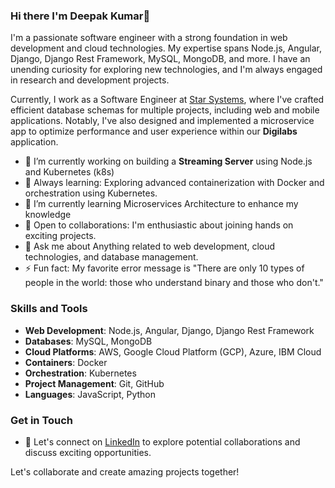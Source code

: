 ### Hi there I'm Deepak Kumar👋

I'm a passionate software engineer with a strong foundation in web development and cloud technologies. My expertise spans Node.js, Angular, Django, Django Rest Framework, MySQL, MongoDB, and more. I have an unending curiosity for exploring new technologies, and I'm always engaged in research and development projects.


Currently, I work as a Software Engineer at [Star Systems](https://starsystems.in/), where I've crafted efficient database schemas for multiple projects, including web and mobile applications. Notably, I've also designed and implemented a microservice app to optimize performance and user experience within our **Digilabs** application.

- 🔭 I’m currently working on  building a **Streaming Server** using Node.js and Kubernetes (k8s)
- 🌱 Always learning: Exploring advanced containerization with Docker and orchestration using Kubernetes.
- 🌱 I’m currently learning Microservices Architecture to enhance my knowledge
- 👯 Open to collaborations: I'm enthusiastic about joining hands on exciting projects.
- 💬 Ask me about Anything related to web development, cloud technologies, and database management.
- ⚡ Fun fact:  My favorite error message is "There are only 10 types of people in the world: those who understand binary and those who don't."

### Skills and Tools

- **Web Development**: Node.js, Angular, Django, Django Rest Framework
- **Databases**: MySQL, MongoDB
- **Cloud Platforms**: AWS, Google Cloud Platform (GCP), Azure, IBM Cloud
- **Containers**: Docker
- **Orchestration**: Kubernetes
- **Project Management**: Git, GitHub
- **Languages**: JavaScript, Python

### Get in Touch

- 💼 Let's connect on [LinkedIn](https://www.linkedin.com/in/deepak-kumar-s-abb963136/) to explore potential collaborations and discuss exciting opportunities.
    

Let's collaborate and create amazing projects together!
